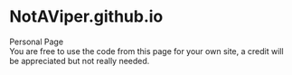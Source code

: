 # NotAViper.github.io
Personal Page <br />
You are free to use the code from this page for your own site, a credit will be appreciated but not really needed.